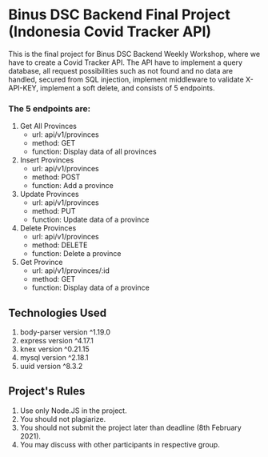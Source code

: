 # Binus DSC Backend Final Project (Indonesia Covid Tracker API)
This is the final project for Binus DSC Backend Weekly Workshop, where we have to create a Covid Tracker API. The API have to implement a query database, all request possibilities such as not found and no data are handled, secured from SQL injection, implement middleware to validate X-API-KEY, implement a soft delete, and consists of 5 endpoints.  
  
### The 5 endpoints are:  
1. Get All Provinces  
    - url: ​api/v1/provinces
    - method: GET
    - function: Display data of all provinces 
2. Insert Provinces  
    - url: ​api/v1/provinces
    - method: POST
    - function: Add a province
3. Update Provinces  
    - url: ​api/v1/provinces
    - method: PUT
    - function: Update data of a province
4. Delete Provinces  
    - url: ​api/v1/provinces
    - method: DELETE
    - function: Delete a province 
5. Get Province  
    - url: ​api/v1/provinces/:id
    - method: GET
    - function: Display data of a province

## Technologies Used
1. body-parser version ^1.19.0
2. express version ^4.17.1
3. knex version ^0.21.15
4. mysql version ^2.18.1
5. uuid version ^8.3.2

## Project's Rules
1. Use only Node.JS in the project. 
2. You should not plagiarize.
3. You should not submit the project later than deadline (8th February 2021).
4. You may discuss with other participants in respective group.